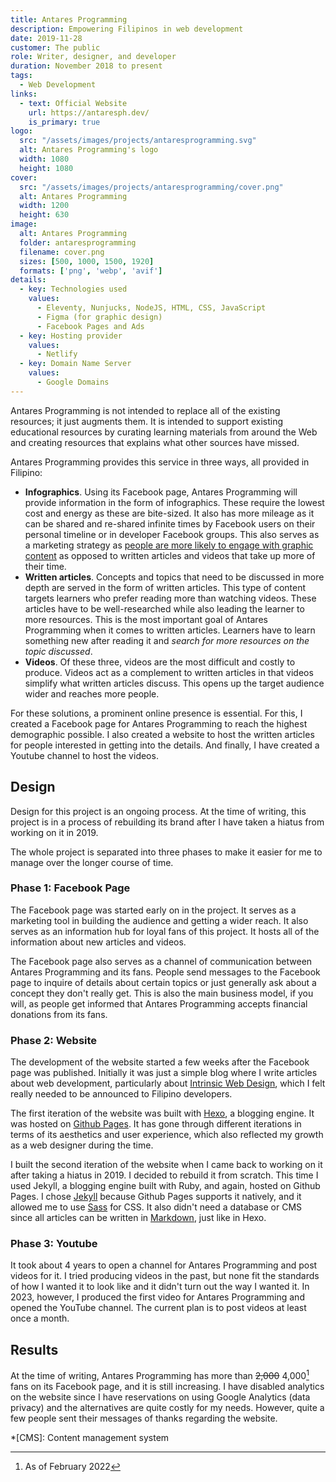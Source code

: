 ```yaml
---
title: Antares Programming
description: Empowering Filipinos in web development
date: 2019-11-28
customer: The public
role: Writer, designer, and developer
duration: November 2018 to present
tags:
  - Web Development
links:
  - text: Official Website
    url: https://antaresph.dev/
    is_primary: true
logo:
  src: "/assets/images/projects/antaresprogramming.svg"
  alt: Antares Programming's logo
  width: 1080
  height: 1080
cover:
  src: "/assets/images/projects/antaresprogramming/cover.png"
  alt: Antares Programming
  width: 1200
  height: 630
image:
  alt: Antares Programming
  folder: antaresprogramming
  filename: cover.png
  sizes: [500, 1000, 1500, 1920]
  formats: ['png', 'webp', 'avif']
details:
  - key: Technologies used
    values:
      - Eleventy, Nunjucks, NodeJS, HTML, CSS, JavaScript
      - Figma (for graphic design)
      - Facebook Pages and Ads
  - key: Hosting provider
    values:
      - Netlify
  - key: Domain Name Server
    values:
      - Google Domains
---
```


Antares Programming is not intended to replace all of the existing resources; it just augments them. It is intended to support existing educational resources by curating learning materials from around the Web and creating resources that explains what other sources have missed. 

Antares Programming provides this service in three ways, all provided in Filipino: 

- **Infographics**. Using its Facebook page, Antares Programming will provide information in the form of infographics. These require the lowest cost and energy as these are bite-sized. It also has more mileage as it can be shared and re-shared infinite times by Facebook users on their personal timeline or in developer Facebook groups. This also serves as a marketing strategy as [people are more likely to engage with graphic content](https://buffer.com/resources/7-facebook-stats-you-should-know-for-a-more-engaging-page/#1-photo-posts-get-39-more-interaction) as opposed to written articles and videos that take up more of their time. 
- **Written articles**. Concepts and topics that need to be discussed in more depth are served in the form of written articles. This type of content targets learners who prefer reading more than watching videos. These articles have to be well-researched while also leading the learner to more resources. This is the most important goal of Antares Programming when it comes to written articles. Learners have to learn something new after reading it and *search for more resources on the topic discussed*.
- **Videos**. Of these three, videos are the most difficult and costly to produce. Videos act as a complement to written articles in that videos simplify what written articles discuss. This opens up the target audience wider and reaches more people. 

For these solutions, a prominent online presence is essential. For this, I created a Facebook page for Antares Programming to reach the highest demographic possible. I also created a website to host the written articles for people interested in getting into the details. And finally, I have created a Youtube channel to host the videos. 

## Design

Design for this project is an ongoing process. At the time of writing, this project is in a process of rebuilding its brand after I have taken a hiatus from working on it in 2019.

The whole project is separated into three phases to make it easier for me to manage over the longer course of time. 

### Phase 1: Facebook Page

The Facebook page was started early on in the project. It serves as a marketing tool in building the audience and getting a wider reach. It also serves as an information hub for loyal fans of this project. It hosts all of the information about new articles and videos.

The Facebook page also serves as a channel of communication between Antares Programming and its fans. People send messages to the Facebook page to inquire of details about certain topics or just generally ask about a concept they don't really get. This is also the main business model, if you will, as people get informed that Antares Programming accepts financial donations from its fans. 

### Phase 2: Website

The development of the website started a few weeks after the Facebook page was published. Initially it was just a simple blog where I write articles about web development, particularly about [Intrinsic Web Design](https://www.zeldman.com/2018/05/02/transcript-intrinsic-web-design-with-jen-simmons-the-big-web-show/), which I felt really needed to be announced to Filipino developers.

The first iteration of the website was built with [Hexo](https://hexo.io/), a blogging engine. It was hosted on [Github Pages](https://github.io/). It has gone through different iterations in terms of its aesthetics and user experience, which also reflected my growth as a web designer during the time.

I built the second iteration of the website when I came back to working on it after taking a hiatus in 2019. I decided to rebuild it from scratch. This time I used Jekyll, a blogging engine built with Ruby, and again, hosted on Github Pages. I chose [Jekyll](https://jekyllrb.com/) because Github Pages supports it natively, and it allowed me to use [Sass](https://sass-lang.com/) for CSS. It also didn't need a database or CMS since all articles can be written in [Markdown](https://www.markdownguide.org/), just like in Hexo. 

### Phase 3: Youtube

It took about 4 years to open a channel for Antares Programming and post videos for it. I tried producing videos in the past, but none fit the standards of how I wanted it to look like and it didn't turn out the way I wanted it. In 2023, however, I produced the first video for Antares Programming and opened the YouTube channel. The current plan is to post videos at least once a month.

## Results

At the time of writing, Antares Programming has more than ~~2,000~~ 4,000[^1] fans on its Facebook page, and it is still increasing. I have disabled analytics on the website since I have reservations on using Google Analytics (data privacy) and the alternatives are quite costly for my needs. However, quite a few people sent their messages of thanks regarding the website. 

*[CMS]: Content management system

[^1]: As of February 2022